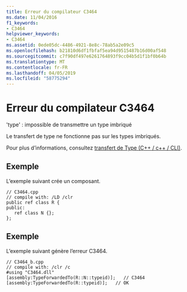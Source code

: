 ```yaml
---
title: Erreur du compilateur C3464
ms.date: 11/04/2016
f1_keywords:
- C3464
helpviewer_keywords:
- C3464
ms.assetid: 0ede05dc-4486-4921-8e8c-78ab5a2e09c5
ms.openlocfilehash: b21810d6df1fbfaf5ea94d9515487b16d00af548
ms.sourcegitcommit: c7f90df497e6261764893f9cc04b5d1f1bf0b64b
ms.translationtype: MT
ms.contentlocale: fr-FR
ms.lasthandoff: 04/05/2019
ms.locfileid: "58775294"
---
```

# <a name="compiler-error-c3464"></a>Erreur du compilateur C3464

'type' : impossible de transmettre un type imbriqué

Le transfert de type ne fonctionne pas sur les types imbriqués.

Pour plus d’informations, consultez [transfert de Type (C++ / c++ / CLI)](../../extensions/type-forwarding-cpp-cli.md).

## <a name="example"></a>Exemple

L’exemple suivant crée un composant.

```
// C3464.cpp
// compile with: /LD /clr
public ref class R {
public:
   ref class N {};
};
```

## <a name="example"></a>Exemple

L’exemple suivant génère l’erreur C3464.

```
// C3464_b.cpp
// compile with: /clr /c
#using "C3464.dll"
[assembly:TypeForwardedTo(R::N::typeid)];   // C3464
[assembly:TypeForwardedTo(R::typeid)];   // OK
```